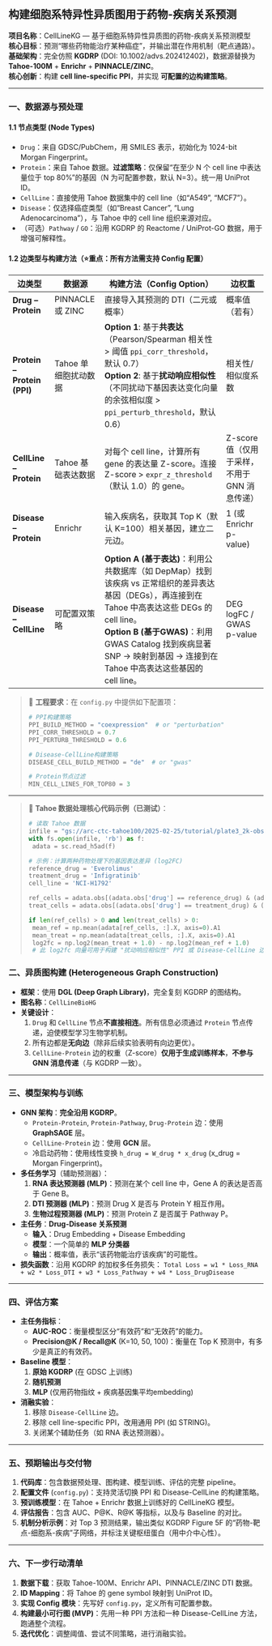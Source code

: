 ## 构建细胞系特异性异质图用于药物-疾病关系预测

**项目名称**：CellLineKG — 基于细胞系特异性异质图的药物-疾病关系预测模型  
**核心目标**：预测“哪些药物能治疗某种癌症”，并输出潜在作用机制（靶点通路）。  
**基础架构**：完全仿照 **KGDRP** (DOI: 10.1002/advs.202412402)，数据源替换为 **Tahoe-100M** + **Enrichr** + **PINNACLE/ZINC**。  
**核心创新**：构建 **cell line-specific PPI**，并实现 **可配置的边构建策略**。

---

### 一、数据源与预处理

#### 1.1 节点类型 (Node Types)

*   `Drug`：来自 GDSC/PubChem，用 SMILES 表示，初始化为 1024-bit Morgan Fingerprint。
*   `Protein`：来自 Tahoe 数据。**过滤策略**：仅保留“在至少 N 个 cell line 中表达量位于 top 80%”的基因（N 为可配置参数，默认 N=3）。统一用 UniProt ID。
*   `CellLine`：直接使用 Tahoe 数据集中的 cell line（如“A549”, “MCF7”）。
*   `Disease`：仅选择癌症类型（如“Breast Cancer”, “Lung Adenocarcinoma”），与 Tahoe 中的 cell line 组织来源对应。
*   （可选）`Pathway` / `GO`：沿用 KGDRP 的 Reactome / UniProt-GO 数据，用于增强可解释性。

#### 1.2 边类型与构建方法（⭐重点：所有方法需支持 Config 配置）

| 边类型                      | 数据源               | 构建方法（Config Option）                                    | 边权重                                        |
| --------------------------- | -------------------- | ------------------------------------------------------------ | --------------------------------------------- |
| **Drug – Protein**          | PINNACLE 或 ZINC     | 直接导入其预测的 DTI（二元或概率）                           | 概率值（若有）                                |
| **Protein – Protein (PPI)** | Tahoe 单细胞扰动数据 | **Option 1**: 基于**共表达**（Pearson/Spearman 相关性 > 阈值 `ppi_corr_threshold`，默认 0.7）<br>**Option 2**: 基于**扰动响应相似性**（不同扰动下基因表达变化向量的余弦相似度 > `ppi_perturb_threshold`，默认 0.6） | 相关性/相似度系数                             |
| **CellLine – Protein**      | Tahoe 基础表达数据   | 对每个 cell line，计算所有 gene 的表达量 Z-score。连接 Z-score > `expr_z_threshold`（默认 1.0）的 gene。 | Z-score 值（仅用于采样，不用于 GNN 消息传递） |
| **Disease – Protein**       | Enrichr              | 输入疾病名，获取其 Top K（默认 K=100）相关基因，建立二元边。 | 1 (或 Enrichr p-value)                        |
| **Disease – CellLine**      | 可配置双策略         | **Option A (基于表达)**：利用公共数据库（如 DepMap）找到该疾病 vs 正常组织的差异表达基因（DEGs），再连接到在 Tahoe 中高表达这些 DEGs 的 cell line。<br>**Option B (基于GWAS)**：利用 GWAS Catalog 找到疾病显著 SNP → 映射到基因 → 连接到在 Tahoe 中高表达这些基因的 cell line。 | DEG logFC / GWAS p-value                      |

> 📌 **工程要求**：在 `config.py` 中提供如下配置项：
>
> ```python
> # PPI构建策略
> PPI_BUILD_METHOD = "coexpression"  # or "perturbation"
> PPI_CORR_THRESHOLD = 0.7
> PPI_PERTURB_THRESHOLD = 0.6
> 
> # Disease-CellLine构建策略
> DISEASE_CELL_BUILD_METHOD = "de"  # or "gwas"
> 
> # Protein节点过滤
> MIN_CELL_LINES_FOR_TOP80 = 3
> 
> 
> ```

---

> 📌 **Tahoe 数据处理核心代码示例（已测试）**：
>
> ```python
> # 读取 Tahoe 数据
> infile = "gs://arc-ctc-tahoe100/2025-02-25/tutorial/plate3_2k-obs.h5ad"
> with fs.open(infile, 'rb') as f:
>  adata = sc.read_h5ad(f)
> 
> # 示例：计算两种药物处理下的基因表达差异 (log2FC)
> reference_drug = 'Everolimus'
> treatment_drug = 'Infigratinib'
> cell_line = 'NCI-H1792'
> 
> ref_cells = adata.obs[(adata.obs['drug'] == reference_drug) & (adata.obs['cell_name'] == cell_line)].index
> treat_cells = adata.obs[(adata.obs['drug'] == treatment_drug) & (adata.obs['cell_name'] == cell_line)].index
> 
> if len(ref_cells) > 0 and len(treat_cells) > 0:
>  mean_ref = np.mean(adata[ref_cells, :].X, axis=0).A1
>  mean_treat = np.mean(adata[treat_cells, :].X, axis=0).A1
>  log2fc = np.log2(mean_treat + 1.0) - np.log2(mean_ref + 1.0)
>  # 此 log2fc 向量可用于构建 "扰动响应相似性" PPI 或 Disease-CellLine 边
> ```

### 二、异质图构建 (Heterogeneous Graph Construction)

*   **框架**：使用 **DGL (Deep Graph Library)**，完全复刻 KGDRP 的图结构。
*   **图名称**：`CellLineBioHG`
*   **关键设计**：
    1.  `Drug` 和 `CellLine` 节点**不直接相连**。所有信息必须通过 `Protein` 节点传递，迫使模型学习生物学机制。
    2.  所有边都是**无向边**（除非后续实验表明有向边更优）。
    3.  `CellLine-Protein` 边的权重（Z-score）**仅用于生成训练样本**，**不参与 GNN 消息传递**（与 KGDRP 一致）。

---

### 三、模型架构与训练

*   **GNN 架构**：**完全沿用 KGDRP**。
    *   `Protein-Protein`, `Protein-Pathway`, `Drug-Protein` 边：使用 **GraphSAGE** 层。
    *   `CellLine-Protein` 边：使用 **GCN** 层。
    *   冷启动药物：使用线性变换 `h_drug = W_drug * x_drug` (x_drug = Morgan Fingerprint)。
*   **多任务学习**（辅助预测器）：
    1.  **RNA 表达预测器 (MLP)**：预测在某个 cell line 中，Gene A 的表达是否高于 Gene B。
    2.  **DTI 预测器 (MLP)**：预测 Drug X 是否与 Protein Y 相互作用。
    3.  **生物过程预测器 (MLP)**：预测 Protein Z 是否属于 Pathway P。
*   **主任务**：**Drug-Disease 关系预测**
    *   **输入**：Drug Embedding + Disease Embedding
    *   **模型**：一个简单的 **MLP 分类器**
    *   **输出**：概率值，表示“该药物能治疗该疾病”的可能性。
*   **损失函数**：沿用 KGDRP 的加权多任务损失：
    `Total Loss = w1 * Loss_RNA + w2 * Loss_DTI + w3 * Loss_Pathway + w4 * Loss_DrugDisease`

---

### 四、评估方案

*   **主任务指标**：
    *   **AUC-ROC**：衡量模型区分“有效药”和“无效药”的能力。
    *   **Precision@K / Recall@K** (K=10, 50, 100)：衡量在 Top K 预测中，有多少是真正的有效药。
*   **Baseline 模型**：
    1.  **原始 KGDRP** (在 GDSC 上训练)
    2.  **随机预测**
    3.  **MLP** (仅用药物指纹 + 疾病基因集平均embedding)
*   **消融实验**：
    1.  移除 `Disease-CellLine` 边。
    2.  移除 cell line-specific PPI，改用通用 PPI (如 STRING)。
    3.  关闭某个辅助任务（如 RNA 表达预测器）。

---

### 五、预期输出与交付物

1.  **代码库**：包含数据预处理、图构建、模型训练、评估的完整 pipeline。
2.  **配置文件** (`config.py`)：支持灵活切换 PPI 和 Disease-CellLine 的构建策略。
3.  **预训练模型**：在 Tahoe + Enrichr 数据上训练好的 CellLineKG 模型。
4.  **评估报告**：包含 AUC、P@K、R@K 等指标，以及与 Baseline 的对比。
5.  **机制分析示例**：对 Top 3 预测结果，输出类似 KGDRP Figure 5F 的“药物-靶点-细胞系-疾病”子网络，并标注关键枢纽蛋白（用中介中心性）。

---

### 六、下一步行动清单

1.  **数据下载**：获取 Tahoe-100M、Enrichr API、PINNACLE/ZINC DTI 数据。
2.  **ID Mapping**：将 Tahoe 的 gene symbol 映射到 UniProt ID。
3.  **实现 Config 模块**：先写好 `config.py`，定义所有可配置参数。
4.  **构建最小可行图 (MVP)**：先用一种 PPI 方法和一种 Disease-CellLine 方法，跑通整个流程。
5.  **迭代优化**：调整阈值、尝试不同策略，进行消融实验。

